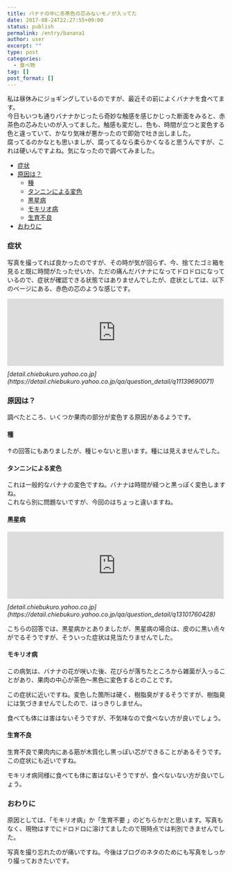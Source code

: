```yaml
---
title: バナナの中に赤茶色の芯みないモノが入ってた
date: 2017-08-24T22:27:55+09:00
status: publish
permalink: /entry/banana1
author: user
excerpt: ""
type: post
categories:
  - 食べ物
tag: []
post_format: []
---
```


私は昼休みにジョギングしているのですが、最近その前によくバナナを食べてます。  
今日もいつも通りバナナかじったら奇妙な触感を感じかじった断面をみると、赤茶色の芯みたいのが入ってました。触感も変だし、色も、時間が立つと変色する色と違っていて、かなり気味が悪かったので即効で吐き出しました。  
腐ってるのかなとも思いましが、腐ってるなら柔らかくなると思うんですが、これは硬いんですよね。気になったので調べてみました。

- [症状](#%E7%97%87%E7%8A%B6)
- [原因は？](#%E5%8E%9F%E5%9B%A0%E3%81%AF)
  - [種](#%E7%A8%AE)
  - [タンニンによる変色](#%E3%82%BF%E3%83%B3%E3%83%8B%E3%83%B3%E3%81%AB%E3%82%88%E3%82%8B%E5%A4%89%E8%89%B2)
  - [黒星病](#%E9%BB%92%E6%98%9F%E7%97%85)
  - [モキリオ病](#%E3%83%A2%E3%82%AD%E3%83%AA%E3%82%AA%E7%97%85)
  - [生育不良](#%E7%94%9F%E8%82%B2%E4%B8%8D%E8%89%AF)
- [おわりに](#%E3%81%8A%E3%82%8F%E3%82%8A%E3%81%AB)

### 症状

写真を撮ってれば良かったのですが、その時が気が回らず、今、捨てたゴミ箱を見ると既に時間がたったせいか、ただの痛んだバナナになってドロドロになっているので、症状が確認できる状態ではありませんでしたが、症状としては、以下のページにある、赤色の芯のような感じです。

<iframe class="embed-card embed-webcard" frameborder="0" scrolling="no" src="https://hatenablog-parts.com/embed?url=https%3A%2F%2Fdetail.chiebukuro.yahoo.co.jp%2Fqa%2Fquestion_detail%2Fq11139690071" style="display: block; width: 100%; height: 155px; max-width: 500px; margin: 10px 0px;" title="【閲覧注意】バナナの中に赤黒い芯。バナナを食べてたら変な食感がして断面見ると赤い芯が見え、包丁で丁寧に裂くと赤黒い気持ち悪いものが出てきました。何かの虫でし..."></iframe><cite class="hatena-citation">[detail.chiebukuro.yahoo.co.jp](https://detail.chiebukuro.yahoo.co.jp/qa/question_detail/q11139690071)</cite>

### 原因は？

調べたところ、いくつか果肉の部分が変色する原因があるようです。

#### 種

↑の回答にもありましたが、種じゃないと思います。種には見えませんでした。

#### タンニンによる変色

これは一般的なバナナの変色ですね。バナナは時間が経つと黒っぽく変色しますね。  
これなら別に問題ないですが、今回のはちょっと違いますね。

#### 黒星病

<iframe class="embed-card embed-webcard" frameborder="0" scrolling="no" src="https://hatenablog-parts.com/embed?url=https%3A%2F%2Fdetail.chiebukuro.yahoo.co.jp%2Fqa%2Fquestion_detail%2Fq13101760428" style="display: block; width: 100%; height: 155px; max-width: 500px; margin: 10px 0px;" title="今日、バナナを食べようとしたら、中身が茶色の固そうな筋がいっぱいで気持ち悪かったです。普通傷んでる場合は、茶色く柔らかくなると思いますが、それとは違います。..."></iframe><cite class="hatena-citation">[detail.chiebukuro.yahoo.co.jp](https://detail.chiebukuro.yahoo.co.jp/qa/question_detail/q13101760428)</cite>

こちらの回答では、黒星病かとありましたが、黒星病の場合は、皮のに黒い点々がでるそうですが、そういった症状は見当たりませんでした。

#### モキリオ病

この病気は、バナナの花が咲いた後、花びらが落ちたところから雑菌が入っることがあり、果肉の中心が茶色～黒色に変色するとのことです。

この症状に近いですね。変色した箇所は硬く、樹脂臭がするそうですが、樹脂臭には気づきませんでしたので、はっきりしません。

食べても体には害はないそうですが、不気味なので食べない方が良いでしょう。

#### 生育不良

生育不良で果肉内にある筋が木質化し黒っぽい芯ができることがあるそうです。この症状にも近いですね。

モキリオ病同様に食べても体に害はないそうですが、食べないない方が良いでしょう。

### おわりに

原因としては、「モキリオ病」か「生育不要 」のどちらかだと思います。写真もなく、現物はすでにドロドロに溶けてましたので現時点では判別できませんでした。

写真を撮り忘れたのが痛いですね。今後はブログのネタのためにも写真をしっかり撮っておきたいです。
